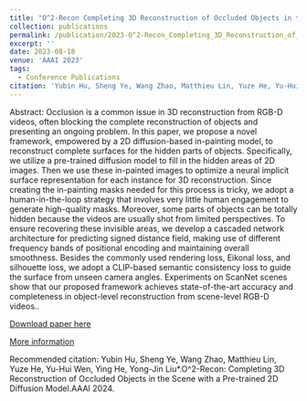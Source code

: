 ```yaml
---
title: "O^2-Recon Completing 3D Reconstruction of Occluded Objects in the Scene with a Pre-trained 2D Diffusion Model"
collection: publications
permalink: /publication/2023-O^2-Recon_Completing_3D_Reconstruction_of_Occluded_Objects_in_the_Scene_with_a_Pre-trained_2D_Diffusion_Model
excerpt: ''
date: 2023-08-18
venue: 'AAAI 2023'
tags:
  - Conference Publications
citation: 'Yubin Hu, Sheng Ye, Wang Zhao, Matthieu Lin, Yuze He, Yu-Hui Wen, Ying He, Yong-Jin Liu*.O^2-Recon: Completing 3D Reconstruction of Occluded Objects in the Scene with a Pre-trained 2D Diffusion Model.AAAI 2024.'
---
```


Abstract: Occlusion is a common issue in 3D reconstruction from RGB-D videos, often blocking the complete reconstruction of objects and presenting an ongoing problem. In this paper, we propose a novel framework, empowered by a 2D diffusion-based in-painting model, to reconstruct complete surfaces for the hidden parts of objects. Specifically, we utilize a pre-trained diffusion model to fill in the hidden areas of 2D images. Then we use these in-painted images to optimize a neural implicit surface representation for each instance for 3D reconstruction. Since creating the in-painting masks needed for this process is tricky, we adopt a human-in-the-loop strategy that involves very little human engagement to generate high-quality masks. Moreover, some parts of objects can be totally hidden because the videos are usually shot from limited perspectives. To ensure recovering these invisible areas, we develop a cascaded network architecture for predicting signed distance field, making use of different frequency bands of positional encoding and maintaining overall smoothness. Besides the commonly used rendering loss, Eikonal loss, and silhouette loss, we adopt a CLIP-based semantic consistency loss to guide the surface from unseen camera angles. Experiments on ScanNet scenes show that our proposed framework achieves state-of-the-art accuracy and completeness in object-level reconstruction from scene-level RGB-D videos..



[Download paper here](http://yongjinliu.github.io/files/2023-O^2-Recon_Completing_3D_Reconstruction_of_Occluded_Objects_in_the_Scene_with_a_Pre-trained_2D_Diffusion_Model.pdf)


[More information](https://cg.cs.tsinghua.edu.cn/people/~Yongjin/Yongjin.htm)

Recommended citation: Yubin Hu, Sheng Ye, Wang Zhao, Matthieu Lin, Yuze He, Yu-Hui Wen, Ying He, Yong-Jin Liu*.O^2-Recon: Completing 3D Reconstruction of Occluded Objects in the Scene with a Pre-trained 2D Diffusion Model.AAAI 2024.





